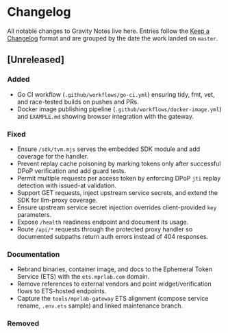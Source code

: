 # Changelog

All notable changes to Gravity Notes live here. Entries follow the [Keep a Changelog](https://keepachangelog.com/) format
and are grouped by the date the work landed on `master`.

## [Unreleased]

### Added

- Go CI workflow (`.github/workflows/go-ci.yml`) ensuring tidy, fmt, vet, and race-tested builds on pushes and PRs.
- Docker image publishing pipeline (`.github/workflows/docker-image.yml`) and `EXAMPLE.md` showing browser integration with the gateway.

### Fixed

- Ensure `/sdk/tvm.mjs` serves the embedded SDK module and add coverage for the handler.
- Prevent replay cache poisoning by marking tokens only after successful DPoP verification and add guard tests.
- Permit multiple requests per access token by enforcing DPoP `jti` replay detection with issued-at validation.
- Support GET requests, inject upstream service secrets, and extend the SDK for llm-proxy coverage.
- Ensure upstream service secret injection overrides client-provided `key` parameters.
- Expose `/health` readiness endpoint and document its usage.
- Route `/api/*` requests through the protected proxy handler so documented subpaths return auth errors instead of 404 responses.

### Documentation

- Rebrand binaries, container image, and docs to the Ephemeral Token Service (ETS) with the `ets.mprlab.com` domain.
- Remove references to external vendors and point widget/verification flows to ETS-hosted endpoints.
- Capture the `tools/mprlab-gateway` ETS alignment (compose service rename, `.env.ets` sample) and linked maintenance branch.


### Removed
